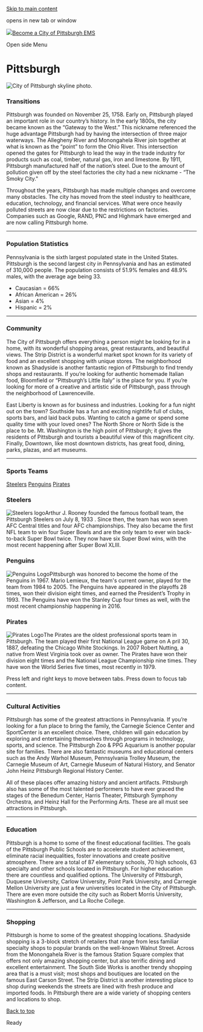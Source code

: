 [Skip to main content](https://www.pittsburghpa.gov/Safety/Emergency-Medical-Services/EMS-Recruitment/Pittsburgh#main-content)

opens in new tab or window

[![](https://www.pittsburghpa.gov/files/ocwebsite/8ad9c0f1-d9cc-42c4-9eed-c39351fa38bd/ems-logo.png?w=104)Become a City of Pittsburgh EMS](https://www.pittsburghpa.gov/Safety/Emergency-Medical-Services/EMS-Recruitment)

Open side Menu

# Pittsburgh

![City of Pittsburgh skyline photo.](https://www.pittsburghpa.gov/files/assets/city/v/1/public-safety/images/police-recruitment/transition_1.jpg?w=1200&h=300)

### Transitions

Pittsburgh was founded on November 25, 1758. Early on, Pittsburgh played an important role in our country’s history. In the early 1800s, the city became known as the “Gateway to the West.” This nickname referenced the huge advantage Pittsburgh had by having the intersection of three major waterways. The Allegheny River and Monongahela River join together at what is known as the “point” to form the Ohio River. This intersection opened the gates for Pittsburgh to lead the way in the trade industry for products such as coal, timber, natural gas, iron and limestone. By 1911, Pittsburgh manufactured half of the nation’s steel. Due to the amount of pollution given off by the steel factories the city had a new nickname - “The Smoky City."

Throughout the years, Pittsburgh has made multiple changes and overcome many obstacles. The city has moved from the steel industry to healthcare, education, technology, and financial services. What were once heavily polluted streets are now clear due to the restrictions on factories. Companies such as Google, RAND, PNC and Highmark have emerged and are now calling Pittsburgh home.

* * *

### Population Statistics

Pennsylvania is the sixth largest populated state in the United States. Pittsburgh is the second largest city in Pennsylvania and has an estimated of 310,000 people. The population consists of 51.9% females and 48.9% males, with the average age being 33.

- Caucasian = 66%
- African American = 26%
- Asian = 4%
- Hispanic = 2%

* * *

### Community

The City of Pittsburgh offers everything a person might be looking for in a home, with its wonderful shopping areas, great restaurants, and beautiful views. The Strip District is a wonderful market spot known for its variety of food and an excellent shopping with unique stores. The neighborhood known as Shadyside is another fantastic region of Pittsburgh to find trendy shops and restaurants. If you’re looking for authentic homemade Italian food, Bloomfield or “Pittsburgh’s Little Italy” is the place for you. If you’re looking for more of a creative and artistic side of Pittsburgh, pass through the neighborhood of Lawrenceville.

East Liberty is known as for business and industries. Looking for a fun night out on the town? Southside has a fun and exciting nightlife full of clubs, sports bars, and laid back pubs. Wanting to catch a game or spend some quality time with your loved ones? The North Shore or North Side is the place to be. Mt. Washington is the high point of Pittsburgh; it gives the residents of Pittsburgh and tourists a beautiful view of this magnificent city. Finally, Downtown, like most downtown districts, has great food, dining, parks, plazas, and art museums.

* * *

### Sports Teams

[Steelers](https://www.pittsburghpa.gov/Safety/Emergency-Medical-Services/EMS-Recruitment/Pittsburgh#panel-1-1) [Penguins](https://www.pittsburghpa.gov/Safety/Emergency-Medical-Services/EMS-Recruitment/Pittsburgh#panel-1-2) [Pirates](https://www.pittsburghpa.gov/Safety/Emergency-Medical-Services/EMS-Recruitment/Pittsburgh#panel-1-3)

### Steelers

![Steelers logo](https://www.pittsburghpa.gov/files/assets/city/v/1/public-safety/images/police-recruitment/steelers.png?w=225&h=211)Arthur J. Rooney founded the famous football team, the Pittsburgh Steelers on July 8, 1933 . Since then, the team has won seven AFC Central titles and four AFC championships. They also became the first NFL team to win four Super Bowls and are the only team to ever win back-to-back Super Bowl twice. They now have six Super Bowl wins, with the most recent happening after Super Bowl XLIII.

### Penguins

![Penguins Logo](https://www.pittsburghpa.gov/files/assets/city/v/1/public-safety/images/police-recruitment/pens.png?w=225&h=211)Pittsburgh was honored to become the home of the Penguins in 1967. Mario Lemieux, the team's current owner, played for the team from 1984 to 2005. The Penguins have appeared in the playoffs 28 times, won their division eight times, and earned the President’s Trophy in 1993. The Penguins have won the Stanley Cup four times as well, with the most recent championship happening in 2016.

### Pirates

![Pirates Logo](https://www.pittsburghpa.gov/files/assets/city/v/1/public-safety/images/police-recruitment/pirates.png?w=225&h=211)The Pirates are the oldest professional sports team in Pittsburgh. The team played their first National League game on A pril 30, 1887, defeating the Chicago White Stockings. In 2007 Robert Nutting, a native from West Virginia took over as owner. The Pirates have won their division eight times and the National League Championship nine times. They have won the World Series five times, most recently in 1979.

Press left and right keys to move between tabs. Press down to focus tab content.

* * *

### Cultural Activities

Pittsburgh has some of the greatest attractions in Pennsylvania. If you’re looking for a fun place to bring the family, the Carnegie Science Center and SportCenter is an excellent choice. There, children will gain education by exploring and entertaining themselves through programs in technology, sports, and science. The Pittsburgh Zoo & PPG Aquarium is another popular site for families. There are also fantastic museums and educational centers such as the Andy Warhol Museum, Pennsylvania Trolley Museum, the Carnegie Museum of Art, Carnegie Museum of Natural History, and Senator John Heinz Pittsburgh Regional History Center.

All of these places offer amazing history and ancient artifacts. Pittsburgh also has some of the most talented performers to have ever graced the stages of the Benedum Center, Harris Theater, Pittsburgh Symphony Orchestra, and Heinz Hall for the Performing Arts. These are all must see attractions in Pittsburgh.

* * *

### Education

Pittsburgh is a home to some of the finest educational facilities. The goals of the Pittsburgh Public Schools are to accelerate student achievement, eliminate racial inequalities, foster innovations and create positive atmosphere. There are a total of 87 elementary schools, 70 high schools, 63 specialty and other schools located in Pittsburgh. For higher education there are countless and qualified options. The University of Pittsburgh, Duquesne University, Carlow University, Point Park University, and Carnegie Mellon University are just a few universities located in the City of Pittsburgh. There are even more outside the city such as Robert Morris University, Washington & Jefferson, and La Roche College.

* * *

### Shopping

Pittsburgh is home to some of the greatest shopping locations. Shadyside shopping is a 3-block stretch of retailers that range from less familiar specialty shops to popular brands on the well-known Walnut Street. Across from the Monongahela River is the famous Station Square complex that offers not only amazing shopping center, but also terrific dining and excellent entertainment. The South Side Works is another trendy shopping area that is a must visit; most shops and boutiques are located on the famous East Carson Street. The Strip District is another interesting place to shop during weekends the streets are lined with fresh produce and imported foods. In Pittsburgh there are a wide variety of shopping centers and locations to shop.

[Back to top](https://www.pittsburghpa.gov/Safety/Emergency-Medical-Services/EMS-Recruitment/Pittsburgh#body-top)

Ready
